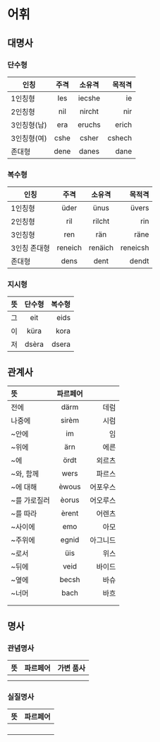 # 어휘
## 대명사
### 단수형
| 인칭 | 주격 | 소유격 | 목적격 |
|---|:---:|:---:|---:|
|1인칭형|Ies|iecshe|ie|
|2인칭형|nil|nircht|nir|
|3인칭형(남)|era|eruchs|erich|
|3인칭형(여)|cshe|csher|cshech|
|존대형|dene|danes|dane|
### 복수형
| 인칭 | 주격 | 소유격 | 목적격 |
|---|:---:|:---:|---:|
|1인칭형|üder|ünus|üvers|
|2인칭형|ril|rilcht|rin|
|3인칭형|ren|rän|räne|
|3인칭 존대형|reneich|renäich|reneicsh|
|존대형|dens|dent|dendt|
### 지시형
| 뜻 | 단수형 | 복수형 |
|:---|:---:|---:|
|그|eit|eids|
|이|küra|kora|
|저|dsèra|dsera|
## 관계사
| 뜻 | 파르페어 |  |
|:---|:---:|---:|
|전에|därm|데럼|
|나중에|sirèm|시럼|
|~안에|im|임|
|~위에|ärn|에른|
|~에|ördt|외르츠|
|~와, 함께|wers|파르스|
|~에 대해|èwous|어포우스|
|~를 가로질러|èorus|어오루스|
|~를 따라|èrent|어렌츠|
|~사이에|emo|아모|
|~주위에|egnid|아그니드|
|~로서|üis|위스|
|~뒤에|veid|바이드|
|~옆에|becsh|바슈|
|~너머|bach|바흐|
||||
||||
## 명사
### 관념명사
| 뜻 | 파르페어 | 가변 품사 |
|---:|:---:|---:|
||||
||||
### 실질명사
| 뜻 | 파르페어 |
|---:|:---:|
|||
|||
|||
|||
